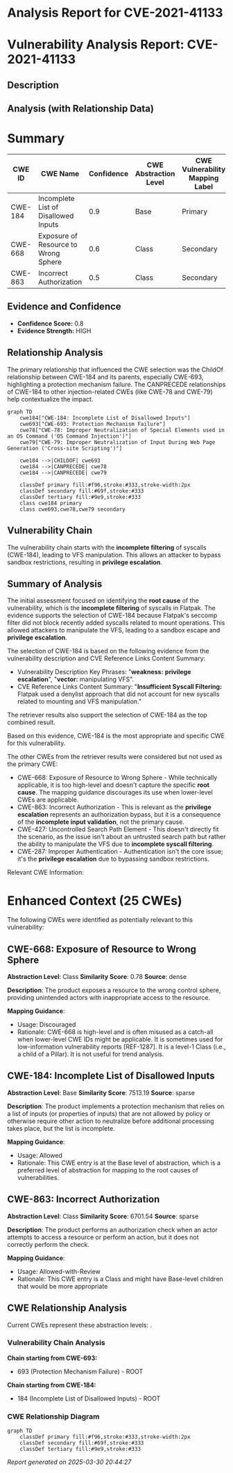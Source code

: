 # Analysis Report for CVE-2021-41133

# Vulnerability Analysis Report: CVE-2021-41133

## Description



## Analysis (with Relationship Data)

# Summary
| CWE ID | CWE Name | Confidence | CWE Abstraction Level | CWE Vulnerability Mapping Label | CWE-Vulnerability Mapping Notes |
|---|---|---|---|---|---|
| CWE-184 | Incomplete List of Disallowed Inputs | 0.9 | Base | Primary | Allowed |
| CWE-668 | Exposure of Resource to Wrong Sphere | 0.6 | Class | Secondary | Discouraged |
| CWE-863 | Incorrect Authorization | 0.5 | Class | Secondary | Allowed-with-Review |

## Evidence and Confidence

*   **Confidence Score:** 0.8
*   **Evidence Strength:** HIGH

## Relationship Analysis
The primary relationship that influenced the CWE selection was the ChildOf relationship between CWE-184 and its parents, especially CWE-693, highlighting a protection mechanism failure. The CANPRECEDE relationships of CWE-184 to other injection-related CWEs (like CWE-78 and CWE-79) help contextualize the impact.

```mermaid
graph TD
    cwe184["CWE-184: Incomplete List of Disallowed Inputs"]
    cwe693["CWE-693: Protection Mechanism Failure"]
    cwe78["CWE-78: Improper Neutralization of Special Elements used in an OS Command ('OS Command Injection')"]
    cwe79["CWE-79: Improper Neutralization of Input During Web Page Generation ('Cross-site Scripting')"]

    cwe184 -->|CHILDOF| cwe693
    cwe184 -->|CANPRECEDE| cwe78
    cwe184 -->|CANPRECEDE| cwe79

    classDef primary fill:#f96,stroke:#333,stroke-width:2px
    classDef secondary fill:#69f,stroke:#333
    classDef tertiary fill:#9e9,stroke:#333
    class cwe184 primary
    class cwe693,cwe78,cwe79 secondary
```

## Vulnerability Chain
The vulnerability chain starts with the **incomplete filtering** of syscalls (CWE-184), leading to VFS manipulation. This allows an attacker to bypass sandbox restrictions, resulting in **privilege escalation**.

## Summary of Analysis
The initial assessment focused on identifying the **root cause** of the vulnerability, which is the **incomplete filtering** of syscalls in Flatpak. The evidence supports the selection of CWE-184 because Flatpak's seccomp filter did not block recently added syscalls related to mount operations. This allowed attackers to manipulate the VFS, leading to a sandbox escape and **privilege escalation**.

The selection of CWE-184 is based on the following evidence from the vulnerability description and CVE Reference Links Content Summary:

*   Vulnerability Description Key Phrases: "**weakness:** **privilege escalation**", "**vector:** manipulating VFS".
*   CVE Reference Links Content Summary: "**Insufficient Syscall Filtering:** Flatpak used a denylist approach that did not account for new syscalls related to mounting and VFS manipulation."

The retriever results also support the selection of CWE-184 as the top combined result.

Based on this evidence, CWE-184 is the most appropriate and specific CWE for this vulnerability.

The other CWEs from the retriever results were considered but not used as the primary CWE:
*   CWE-668: Exposure of Resource to Wrong Sphere - While technically applicable, it is too high-level and doesn't capture the specific **root cause**. The mapping guidance discourages its use when lower-level CWEs are applicable.
*   CWE-863: Incorrect Authorization - This is relevant as the **privilege escalation** represents an authorization bypass, but it is a consequence of the **incomplete input validation**, not the primary cause.
*   CWE-427: Uncontrolled Search Path Element - This doesn't directly fit the scenario, as the issue isn't about an untrusted search path but rather the ability to manipulate the VFS due to **incomplete syscall filtering**.
*   CWE-287: Improper Authentication - Authentication isn't the core issue; it's the **privilege escalation** due to bypassing sandbox restrictions.

Relevant CWE Information:

# Enhanced Context (25 CWEs)
The following CWEs were identified as potentially relevant to this vulnerability:

## CWE-668: Exposure of Resource to Wrong Sphere
**Abstraction Level**: Class
**Similarity Score**: 0.78
**Source**: dense

**Description**:
The product exposes a resource to the wrong control sphere, providing unintended actors with inappropriate access to the resource.

**Mapping Guidance**:
- Usage: Discouraged
- Rationale: CWE-668 is high-level and is often misused as a catch-all when lower-level CWE IDs might be applicable. It is sometimes used for low-information vulnerability reports [REF-1287]. It is a level-1 Class (i.e., a child of a Pillar). It is not useful for trend analysis.

## CWE-184: Incomplete List of Disallowed Inputs
**Abstraction Level**: Base
**Similarity Score**: 7513.19
**Source**: sparse

**Description**:
The product implements a protection mechanism that relies on a list of inputs (or properties of inputs) that are not allowed by policy or otherwise require other action to neutralize before additional processing takes place, but the list is incomplete.

**Mapping Guidance**:
- Usage: Allowed
- Rationale: This CWE entry is at the Base level of abstraction, which is a preferred level of abstraction for mapping to the root causes of vulnerabilities.

## CWE-863: Incorrect Authorization
**Abstraction Level**: Class
**Similarity Score**: 6701.54
**Source**: sparse

**Description**:
The product performs an authorization check when an actor attempts to access a resource or perform an action, but it does not correctly perform the check.

**Mapping Guidance**:
- Usage: Allowed-with-Review
- Rationale: This CWE entry is a Class and might have Base-level children that would be more appropriate


## CWE Relationship Analysis

Current CWEs represent these abstraction levels: .


### Vulnerability Chain Analysis

**Chain starting from CWE-693:**
- 693 (Protection Mechanism Failure) - ROOT


**Chain starting from CWE-184:**
- 184 (Incomplete List of Disallowed Inputs) - ROOT



### CWE Relationship Diagram

```mermaid
graph TD
    classDef primary fill:#f96,stroke:#333,stroke-width:2px
    classDef secondary fill:#69f,stroke:#333
    classDef tertiary fill:#9e9,stroke:#333
```



*Report generated on 2025-03-30 20:44:27*
